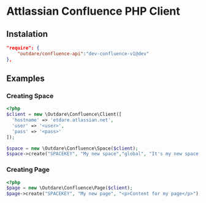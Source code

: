 # Attlassian Confluence PHP Client

## Instalation

```json
"require": {
    "outdare/confluence-api":"dev-confluence-v1@dev"
},
```

## Examples

### Creating Space
```php
<?php
$client = new \Outdare\Confluence\Client([
  'hostname' => 'etdare.atlassian.net',
  'user' => '<user>',
  'pass' => '<pass>'
]);

$space = new \Outdare\Confluence\Space($client);
$space->create("SPACEKEY", "My new space","global", "It's my new space from API");
```

### Creating Page
```php
<?php
$page = new \Outdare\Confluence\Page($client);
$page->create("SPACEKEY", "My new page", "<p>Content for my page</p>");
```
